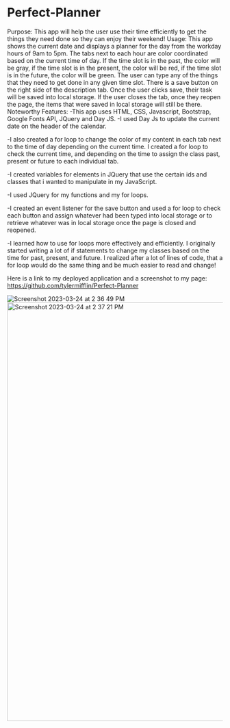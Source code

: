 # Perfect-Planner
Purpose: This app will help the user use their time efficiently to get the things they need done so they can enjoy their weekend! 
Usage: This app shows the current date and displays a planner for the day from the workday hours of 9am to 5pm. The tabs next to each hour are color coordinated based on the current time of day. If the time slot is in the past, the color will be gray, if the time slot is in the present, the color will be red, if the time slot is in the future, the color will be green. The user can type any of the things that they need to get done in any given time slot. There is a save button on the right side of the description tab. Once the user clicks save, their task will be saved into local storage. If the user closes the tab, once they reopen the page, the items that were saved in local storage will still be there.
Noteworthy Features: -This app uses HTML, CSS, Javascript, Bootstrap, Google Fonts API, JQuery and Day JS.
-I used Day Js to update the current date on the header of the calendar.

-I also created a for loop to change the color of my content in each tab next to the time of day depending on the current time. I created a for loop to check the current time, and depending on the time to assign the class past, present or future to each individual tab. 

-I created variables for elements in JQuery that use the certain ids and classes that i wanted to manipulate in my JavaScript.

-I used JQuery for my functions and my for loops.

-I created an event listener for the save button and used a for loop to check each button and assign whatever had been typed into local storage or to retrieve whatever was in local storage once the page is closed and reopened.

-I learned how to use for loops more effectively and efficiently. I originally started writing a lot of if statements to change my classes based on the time for past, present, and future. I realized after a lot of lines of code, that a for loop would do the same thing and be much easier to read and change!

Here is a link to my deployed application and a screenshot to my page: https://github.com/tylermifflin/Perfect-Planner

![Screenshot 2023-03-24 at 2 36 49 PM](https://user-images.githubusercontent.com/123903709/227639785-d936ccb5-a679-4b47-bc1c-fbd3572e73d6.png)
<img width="979" alt="Screenshot 2023-03-24 at 2 37 21 PM" src="https://user-images.githubusercontent.com/123903709/227639807-57934b2d-0b84-4628-921d-1faa951ad099.png">
